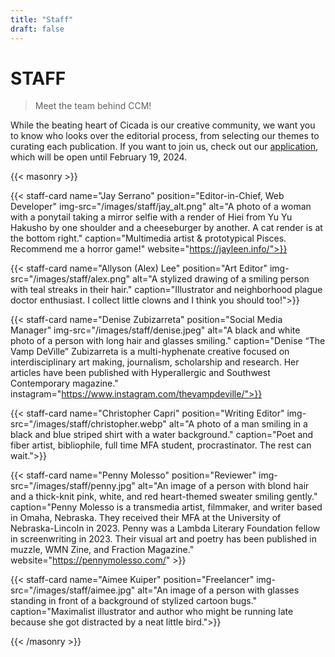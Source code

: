 ```yaml
---
title: "Staff"
draft: false
---
```


# STAFF
> Meet the team behind CCM!

While the beating heart of Cicada is our creative community, we want you to know who looks over the editorial process, from selecting our themes to curating each publication. If you want to join us, check out our [application](https://tally.so/r/woExBM), which will be open until February 19, 2024.

{{< masonry >}}

{{< staff-card name="Jay Serrano" position="Editor-in-Chief, Web Developer" img-src="/images/staff/jay_alt.png" alt="A photo of a woman with a ponytail taking a mirror selfie with a render of Hiei from Yu Yu Hakusho by one shoulder and a cheeseburger by another. A cat render is at the bottom right." caption="Multimedia artist & prototypical Pisces. Recommend me a horror game!" website="https://jayleen.info/">}}

{{< staff-card name="Allyson (Alex) Lee" position="Art Editor" img-src="/images/staff/alex.png" alt="A stylized drawing of a smiling person with teal streaks in their hair." caption="Illustrator and neighborhood plague doctor enthusiast. I collect little clowns and I think you should too!">}}

{{< staff-card name="Denise Zubizarreta" position="Social Media Manager" img-src="/images/staff/denise.jpeg" alt="A black and white photo of a person with long hair and glasses smiling." caption="Denise “The Vamp DeVille” Zubizarreta is a multi-hyphenate creative focused on interdisciplinary art making, journalism, scholarship and research. Her articles have been published with Hyperallergic and Southwest Contemporary magazine." instagram="https://www.instagram.com/thevampdeville/">}}

{{< staff-card name="Christopher Capri" position="Writing Editor" img-src="/images/staff/christopher.webp" alt="A photo of a man smiling in a black and blue striped shirt with a water background." caption="Poet and fiber artist, bibliophile, full time MFA student, procrastinator.  The rest can wait.">}}

{{< staff-card name="Penny Molesso" position="Reviewer" img-src="/images/staff/penny.jpg" alt="An image of a person with blond hair and a thick-knit pink, white, and red heart-themed sweater smiling gently." caption="Penny Molesso is a transmedia artist, filmmaker, and writer based in Omaha, Nebraska. They received their MFA at the University of Nebraska-Lincoln in 2023. Penny was a Lambda Literary Foundation fellow in screenwriting in 2023. Their visual art and poetry has been published in muzzle, WMN Zine, and Fraction Magazine." website="https://pennymolesso.com/" >}}

{{< staff-card name="Aimee Kuiper" position="Freelancer" img-src="/images/staff/aimee.jpg" alt="An image of a person with glasses standing in front of a background of stylized cartoon bugs." caption="Maximalist illustrator and author who might be running late because she got distracted by a neat little bird.">}}


{{< /masonry >}}